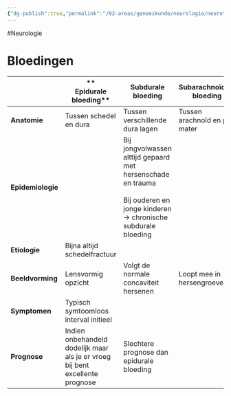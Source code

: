 ```yaml
---
{"dg-publish":true,"permalink":"/02-areas/geneeskunde/neurologie/neurotrauma/","noteIcon":"","created":"2024-11-24T10:55:09.184+01:00","updated":"2024-12-31T16:51:47.407+01:00"}
---
```


#Neurologie 

# Bloedingen

|                   | **  <br>Epidurale bloeding**                                                  | **Subdurale bloeding**                                                                                                                | **Subarachnoïdale bloeding**  | **Intraparenchymateuze bloeding** |
| ----------------- | ----------------------------------------------------------------------------- | ------------------------------------------------------------------------------------------------------------------------------------- | ----------------------------- | --------------------------------- |
| **Anatomie**      | Tussen schedel en dura                                                        | Tussen verschillende dura lagen                                                                                                       | Tussen arachnoïd en pia mater | In parenchym hersenen             |
| **Epidemiologie** |                                                                               | Bij jongvolwassen alttijd gepaard met hersenschade en trauma  <br>  <br>Bij ouderen en jonge kinderen → chronische subdurale bloeding |                               |                                   |
| **Etiologie**     | Bijna altijd schedelfractuur                                                  |                                                                                                                                       |                               |                                   |
| **Beeldvorming**  | Lensvormig opzicht                                                            | Volgt de normale concaviteit hersenen                                                                                                 | Loopt mee in hersengroeven    |                                   |
| **Symptomen**     | Typisch symtoomloos interval initieel                                         |                                                                                                                                       |                               |                                   |
| **Prognose**      | Indien onbehandeld dodelijk maar als je er vroeg bij bent excellente prognose | Slechtere prognose dan epidurale bloeding                                                                                             |                               |                                   |
